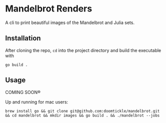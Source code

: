 # Mandelbrot Renders

A cli to print beautiful images of the Mandelbrot and Julia sets.

## Installation

After cloning the repo, `cd` into the project directory and build the executable with

`go build .`

## Usage

COMING SOON®

Up and running for mac users:

`brew install go && git clone git@github.com:doomtickle/mandelbrot.git && cd mandelbrot && mkdir images && go build . && ./mandelbrot --jobs`
